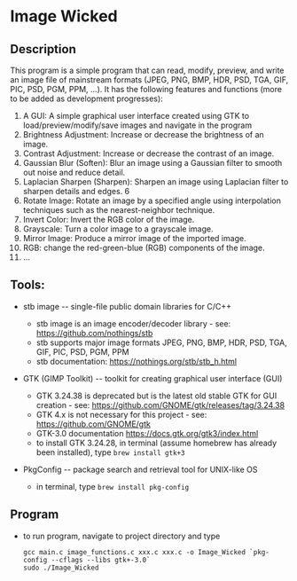 # Image Wicked
## Description
This program is a simple program that can read, modify, preview, and write an image file of mainstream formats
(JPEG, PNG, BMP, HDR, PSD, TGA, GIF, PIC, PSD, PGM, PPM, ...). It has the following features and functions (more to be added as
development progresses):
1. A GUI: A simple graphical user interface created using GTK to load/preview/modify/save images and navigate in the program
2. Brightness Adjustment: Increase or decrease the brightness of an image.
3. Contrast Adjustment: Increase or decrease the contrast of an image.
4. Gaussian Blur (Soften): Blur an image using a Gaussian filter to smooth out noise and
reduce detail.
5. Laplacian Sharpen (Sharpen): Sharpen an image using Laplacian filter to sharpen details and edges. 6
6. Rotate Image: Rotate an image by a specified angle using interpolation techniques such as
the nearest-neighbor technique.
7. Invert Color: Invert the RGB color of the image.
8. Grayscale: Turn a color image to a grayscale image.
9. Mirror Image: Produce a mirror image of the imported image.
10. RGB: change the red-green-blue (RGB) components of the image.
11. ...

## Tools:
- stb image -- single-file public domain libraries for C/C++
  - stb image is an image encoder/decoder library - see: https://github.com/nothings/stb
  - stb supports major image formats JPEG, PNG, BMP, HDR, PSD, TGA, GIF, PIC, PSD, PGM, PPM
  - stb documentation: https://nothings.org/stb/stb_h.html


- GTK (GIMP Toolkit) -- toolkit for creating graphical user interface (GUI)
  - GTK 3.24.38 is deprecated but is the latest old stable GTK for GUI creation -
    see: https://github.com/GNOME/gtk/releases/tag/3.24.38
  - GTK 4.x is not necessary for this project - see: https://github.com/GNOME/gtk
  - GTK-3.0 documentation https://docs.gtk.org/gtk3/index.html
  - to install GTK 3.24.28, in terminal (assume homebrew has already been installed), type `brew install gtk+3`


- PkgConfig -- package search and retrieval tool for UNIX-like OS
  - in terminal, type `brew install pkg-config`

## Program
- to run program, navigate to project directory and type
  ```
  gcc main.c image_functions.c xxx.c xxx.c -o Image_Wicked `pkg-config --cflags --libs gtk+-3.0`
  sudo ./Image_Wicked
  ```
